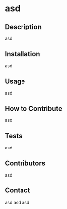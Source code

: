 # asd
## Description
asd
## Installation
asd
## Usage
asd
## How to Contribute
asd
## Tests
asd
## Contributors
asd
## Contact
asd
asd
asd
